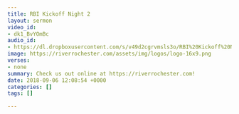 ```yaml
---
title: RBI Kickoff Night 2
layout: sermon
video_id:
- dk1_BvYOmBc
audio_id:
- https://dl.dropboxusercontent.com/s/v49d2cgrvmsls3o/RBI%20Kickoff%20Night%202.mp3?dl=0
image: https://riverrochester.com/assets/img/logos/logo-16x9.png
verses:
- none
summary: Check us out online at https://riverrochester.com!
date: 2018-09-06 12:08:54 +0000
categories: []
tags: []

---
```

